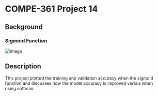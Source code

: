 # COMPE-361 Project 14
## Background
### Sigmoid Function
![image](https://github.com/aarontartz/Advanced-Programming-Projects/assets/166546889/6c6bf2cb-634e-4f03-a539-8dc2df478965)

## Description
This project plotted the training and validation accuracy when the sigmoid function and discusses how the model accuracy is improved versus when using softmax.
